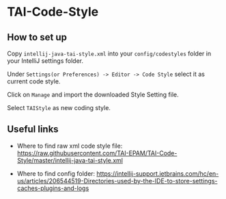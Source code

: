 # TAI-Code-Style

## How to set up

Copy ```intellij-java-tai-style.xml``` into your ```config/codestyles``` folder in your IntelliJ settings folder. 

Under ```Settings(or Preferences) -> Editor -> Code Style``` select it as current code style.

Click on ```Manage``` and import the downloaded Style Setting file. 

Select ```TAIStyle``` as new coding style.

## Useful links

* Where to find raw xml code style file: https://raw.githubusercontent.com/TAI-EPAM/TAI-Code-Style/master/intellij-java-tai-style.xml

* Where to find config folder: https://intellij-support.jetbrains.com/hc/en-us/articles/206544519-Directories-used-by-the-IDE-to-store-settings-caches-plugins-and-logs
